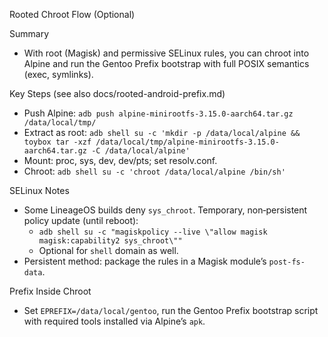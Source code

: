 Rooted Chroot Flow (Optional)

Summary
- With root (Magisk) and permissive SELinux rules, you can chroot into Alpine and run the Gentoo Prefix bootstrap with full POSIX semantics (exec, symlinks).

Key Steps (see also docs/rooted-android-prefix.md)
- Push Alpine: `adb push alpine-minirootfs-3.15.0-aarch64.tar.gz /data/local/tmp/`
- Extract as root: `adb shell su -c 'mkdir -p /data/local/alpine && toybox tar -xzf /data/local/tmp/alpine-minirootfs-3.15.0-aarch64.tar.gz -C /data/local/alpine'`
- Mount: proc, sys, dev, dev/pts; set resolv.conf.
- Chroot: `adb shell su -c 'chroot /data/local/alpine /bin/sh'`

SELinux Notes
- Some LineageOS builds deny `sys_chroot`. Temporary, non‑persistent policy update (until reboot):
  - `adb shell su -c "magiskpolicy --live \"allow magisk magisk:capability2 sys_chroot\""`
  - Optional for `shell` domain as well.
- Persistent method: package the rules in a Magisk module’s `post-fs-data`.

Prefix Inside Chroot
- Set `EPREFIX=/data/local/gentoo`, run the Gentoo Prefix bootstrap script with required tools installed via Alpine’s `apk`.

